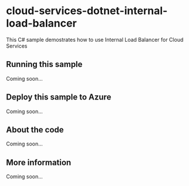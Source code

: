 # cloud-services-dotnet-internal-load-balancer
This C# sample demostrates how to use Internal Load Balancer for Cloud Services
## Running this sample
Coming soon...
## Deploy this sample to Azure
Coming soon...
## About the code
Coming soon...
## More information
Coming soon...